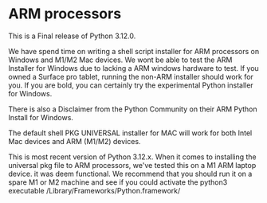 # ARM processors
This is a Final release of Python 3.12.0.

We have spend time on writing a shell script installer for ARM processors on Windows and
M1/M2 Mac devices. We wont be able to test the ARM Installer for Windows due to lacking
a ARM windows hardware to test. If you owned a Surface pro tablet, running the non-ARM 
installer should work for you. If you are bold, you can certainly try the experimental 
Python installer for Windows. 

There is also a Disclaimer from the Python Community on their ARM Python Install for Windows.  

The default shell PKG UNIVERSAL installer for MAC will work for both Intel Mac devices and ARM (M1/M2) devices.  

This is most recent version of Python 3.12.x. When it comes to installing the universal pkg file to ARM
processors, we've tested this on a M1 ARM laptop device. it was deem functional. 
We recommend that you should run it on a spare M1 or M2 machine and see if you could activate the python3
executable /Library/Frameworks/Python.framework/